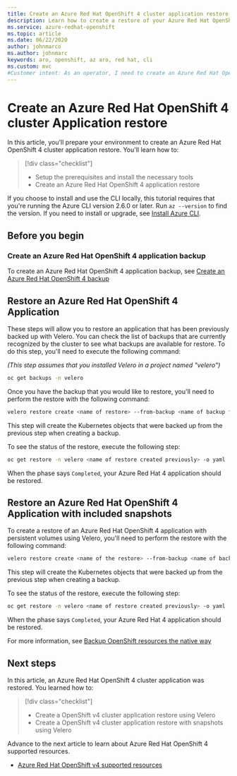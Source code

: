 ```yaml
---
title: Create an Azure Red Hat OpenShift 4 cluster application restore using Velero
description: Learn how to create a restore of your Azure Red Hat OpenShift cluster applications using Velero
ms.service: azure-redhat-openshift
ms.topic: article
ms.date: 06/22/2020
author: johnmarco
ms.author: johnmarc
keywords: aro, openshift, az aro, red hat, cli
ms.custom: mvc
#Customer intent: As an operator, I need to create an Azure Red Hat OpenShift cluster application restore
---
```


# Create an Azure Red Hat OpenShift 4 cluster Application restore

In this article, you'll prepare your environment to create an Azure Red Hat OpenShift 4 cluster application restore. You'll learn how to:

> [!div class="checklist"]
> * Setup the prerequisites and install the necessary tools
> * Create an Azure Red Hat OpenShift 4 application restore

If you choose to install and use the CLI locally, this tutorial requires that you're running the Azure CLI version 2.6.0 or later. Run `az --version` to find the version. If you need to install or upgrade, see [Install Azure CLI](/cli/azure/install-azure-cli).

## Before you begin

### Create an Azure Red Hat OpenShift 4 application backup

To create an Azure Red Hat OpenShift 4 application backup, see [Create an Azure Red Hat OpenShift 4 backup](./howto-create-a-backup.md)

## Restore an Azure Red Hat OpenShift 4 Application

These steps will allow you to restore an application that has been previously backed up with Velero.
You can check the list of backups that are currently recognized by the cluster to see what backups are available for restore.  To do this step, you'll need to execute the following command:

_(This step assumes that you installed Velero in a project named "velero")_

```bash
oc get backups -n velero
```

Once you have the backup that you would like to restore, you'll need to perform the restore with the following command:

```bash
velero restore create <name of restore> --from-backup <name of backup from above output list>
```

This step will create the Kubernetes objects that were backed up from the previous step when creating a backup.

To see the status of the restore, execute the following step:

```bash
oc get restore -n velero <name of restore created previously> -o yaml
```
When the phase says `Completed`, your Azure Red Hat 4 application should be restored.

## Restore an Azure Red Hat OpenShift 4 Application with included snapshots


To create a restore of an Azure Red Hat OpenShift 4 application with persistent volumes using Velero, you'll need to perform the restore with the following command:

```bash
velero restore create <name of the restore> --from-backup <name of backup from above output list> --exclude-resources="nodes,events,events.events.k8s.io,backups.ark.heptio.com,backups.velero.io,restores.ark.heptio.com,restores.velero.io"
```
This step will create the Kubernetes objects that were backed up from the previous step when creating a backup.

To see the status of the restore, execute the following step:

```bash
oc get restore -n velero <name of restore created previously> -o yaml
```
When the phase says `Completed`, your Azure Red Hat 4 application should be restored.

For more information, see [Backup OpenShift resources the native way](https://www.openshift.com/blog/backup-openshift-resources-the-native-way)

## Next steps

In this article, an Azure Red Hat OpenShift 4 cluster application was restored. You learned how to:

> [!div class="checklist"]
> * Create a OpenShift v4 cluster application restore using Velero
> * Create a OpenShift v4 cluster application restore with snapshots using Velero


Advance to the next article to learn about Azure Red Hat OpenShift 4 supported resources.

* [Azure Red Hat OpenShift v4 supported resources](support-policies-v4.md#supported-virtual-machine-sizes)
